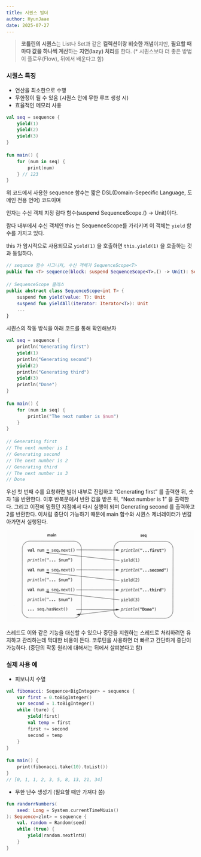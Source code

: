```yaml
---
title: 시퀀스 빌더
author: HyunJaae
date: 2025-07-27
---
```


<PostHeader
:title="$frontmatter.title"
:author="$frontmatter.author"
:date="$frontmatter.date"
/>

> **코틀린의 시퀀스**는 List나 Set과 같은 **컬렉션이랑 비슷한 개념**이지만, **필요할 때마다 값을 하나씩 계산**하는 **지연(lazy) 처리**를 한다. (* 시퀀스보다 더 좋은 방법이 플로우(Flow), 뒤에서 배운다고 함)

### **시퀀스 특징**

- 연산을 최소한으로 수행
- 무한정이 될 수 있음 (시퀀스 안에 무한 루프 생성 시)
- 효율적인 메모리 사용

```kotlin
val seq = sequence {
	yield(1)
	yield(2)
	yield(3)
}

fun main() {
	for (num in seq) {
		print(num)
	} // 123
}
```

위 코드에서 사용한 sequence 함수는 짧은 DSL(Domain-Sepecific Language, 도메인 전용 언어) 코드이며

인자는 수신 객체 지정 람다 함수(suspend SequenceScope<T>.() → Unit)이다.

람다 내부에서 수신 객체인 this 는 SequenceScope<T>를 가리키며 이 객체는 `yield` 함수를 가지고 있다.

this 가 암시적으로 사용되므로 `yield(1)` 을 호출하면 `this.yield(1)` 을 호출하는 것과 동일하다.

```kotlin
// sequnce 함수 시그니처, 수신 객체가 SequenceScope<T>
public fun <T> sequence(block: suspend SequenceScope<T>.() -> Unit): Sequence<T>

// SequenceScope 클래스
public abstract class SequenceScope<int T> {
	suspend fun yield(value: T): Unit
	suspend fun yieldAll(iterator: Iterator<T>): Unit
	...
}
```

시퀀스의 작동 방식을 아래 코드를 통해 확인해보자

```kotlin
val seq = sequence {
	println("Generating first")
	yield(1)
	println("Generating second")
	yield(2)
	println("Generating third")
	yield(3)
	println("Done")
}

fun main() {
	for (num in seq) {
		println("The next number is $num")
	}
}

// Generating first
// The next number is 1
// Generating second
// The next number is 2
// Generating third
// The next number is 3
// Done
```

우선 첫 번째 수를 요청하면 빌더 내부로 진입하고 “Generating first” 를 출력한 뒤, 숫자 1을 반환한다. 이후 반복문에서 반환 값을 받은 뒤, “Next number is 1” 을 출력한다. 그리고 이전에 멈췄던 지점에서 다시 실행이 되며 Generating second 를 출력하고 2를 반환한다. 이처럼 중단이 가능하기 때문에 main 함수와 시퀀스 제너레이터가 번갈아가면서 실행된다.

![시퀀스 작동 플로우](0727-hyunjaae-1.webp)<!-- {"width":608} -->

스레드도 이와 같은 기능을 대신할 수 있으나 중단을 지원하는 스레드로 처리하려면 유지하고 관리하는데 막대한 비용이 든다. 코루틴을 사용하면 더 빠르고 간단하게 중단이 가능하다. (중단의 작동 원리에 대해서는 뒤에서 살펴본다고 함)

### 실제 사용 예

- 피보나치 수열

```kotlin
val fibonacci: Sequence<BigInteger> = sequence {
	var first = 0.toBigInteger()
	var second = 1.toBigInteger()
	while (ture) {
		yield(first)
		val temp = first
		first += second
		second = temp
	}
}

fun main() {
	print(fibonacci.take(10).toList())
}
// [0, 1, 1, 2, 3, 5, 8, 13, 21, 34]
```

- 무한 난수 생성기 (필요할 때만 가져다 씀)

```kotlin
fun randorrNumbers(
	seed: Long = System.currentTimeMiuis()
): Sequence=zlnt> = sequence {
	val. random = Random(seed)
	while (true) {
		yield(random.nextlntU)
	}
}
```